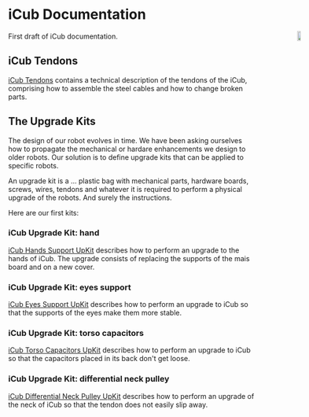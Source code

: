 <div style="position:fixed;top:140px;left:85%;">
    <img src="../assets/icub-rotate.gif" width="60%" height="60%">
</div>

# iCub Documentation
First draft of iCub documentation.

## iCub Tendons
[iCub Tendons](./icub_tendons/index.md) contains a technical description of the tendons of the iCub, comprising how to assemble the steel cables and how to change broken parts. 

## The Upgrade Kits
The design of our robot evolves in time. We have been asking ourselves how to propagate the mechanical or hardare enhancements we design to older robots. Our solution is to define upgrade kits that can be applied to specific robots. 

An upgrade kit is a ... plastic bag with mechanical parts, hardware boards, screws, wires, tendons and whatever it is required to perform a physical upgrade of the robots. And surely the instructions.

Here are our first kits:

### iCub Upgrade Kit: hand
[iCub Hands Support UpKit](./upgrade_kits/hands/support.md) describes how to perform an upgrade to the hands of iCub. The upgrade consists of replacing the supports of the mais board and on a new cover.

### iCub Upgrade Kit: eyes support 
[iCub Eyes Support UpKit](./upgrade_kits/eyes/support.md) describes how to perform an upgrade to iCub so that the supports of the eyes make them more stable.

### iCub Upgrade Kit: torso capacitors 
[iCub Torso Capacitors UpKit](./upgrade_kits/eyes/support.md) describes how to perform an upgrade to iCub so that the capacitors placed in its back don't get loose.

### iCub Upgrade Kit: differential neck pulley 
[iCub Differential Neck Pulley UpKit](./upgrade_kits/eyes/support.md) describes how to perform an upgrade of the neck of iCub so that the tendon does not easily slip away.
